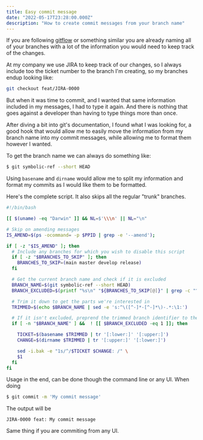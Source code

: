 ```yaml
---
title: Easy commit message
date: "2022-05-17T23:28:00.000Z"
description: "How to create commit messages from your branch name"
---
```


If you are following [gitflow](https://www.atlassian.com/git/tutorials/comparing-workflows/gitflow-workflow) or something similar you are already naming all of your branches with a lot of the information you would need to keep track of the changes.

At my company we use JIRA to keep track of our changes, so I always include too the ticket number to the branch I'm creating, so my branches endup looking like:

```bash
git checkout feat/JIRA-0000
```

But when it was time to commit, and I wanted that same information included in my messages, I had to type it again. And there is nothing that goes against a developer than having to type things more than once.

After diving a bit into git's documentation, I found what I was looking for, a good hook that would allow me to easily move the information from my branch name into my commit messages, while allowing me to format them however I wanted.

To get the branch name we can always do something like:

```bash
$ git symbolic-ref --short HEAD
```

Using `basename` and `dirname` would allow me to split my information and format my commits as I would like them to be formatted.

Here's the complete script. It also skips all the regular "trunk" branches.

```bash
#!/bin/bash

[[ $(uname) -eq "Darwin" ]] && NL=$'\\\n' || NL="\n"

# Skip on amending messages
IS_AMEND=$(ps -ocommand= -p $PPID | grep -e '--amend');

if [ -z "$IS_AMEND" ]; then
  # Include any branches for which you wish to disable this script
  if [ -z "$BRANCHES_TO_SKIP" ]; then
    BRANCHES_TO_SKIP=(main master develop release)
  fi

  # Get the current branch name and check if it is excluded
  BRANCH_NAME=$(git symbolic-ref --short HEAD)
  BRANCH_EXCLUDED=$(printf "%s\n" "${BRANCHES_TO_SKIP[@]}" | grep -c "^$BRANCH_NAME$")

  # Trim it down to get the parts we're interested in
  TRIMMED=$(echo $BRANCH_NAME | sed -e 's:^\([^-]*-[^-]*\)-.*:\1:')

  # If it isn't excluded, preprend the trimmed branch identifier to the given message 
  if [ -n "$BRANCH_NAME" ] &&  ! [[ $BRANCH_EXCLUDED -eq 1 ]]; then

    TICKET=$(basename $TRIMMED | tr '[:lower:]' '[:upper:]')
    CHANGE=$(dirname $TRIMMED | tr '[:upper:]' '[:lower:]')

    sed -i.bak -e "1s/^/$TICKET $CHANGE: /" \
    $1
  fi
fi

```

Usage in the end, can be done though the command line or any UI. When doing

```bash
$ git commit -m 'My commit message'
```

The output will be

```
JIRA-0000 feat: My commit message
```

Same thing if you are commiting from any UI.